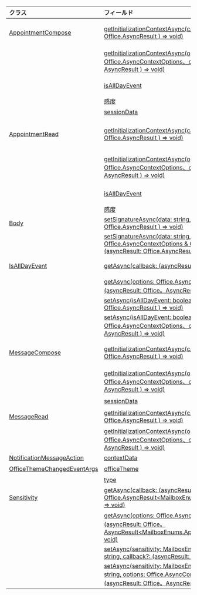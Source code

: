 | クラス | フィールド | 説明 |
|:---|:---|:---|
|[AppointmentCompose](/javascript/api/outlook/outlook.appointmentcompose)|[getInitializationContextAsync(callback?: (asyncResult: Office.AsyncResult <string> ) => void)](/javascript/api/outlook/outlook.appointmentcompose#getinitializationcontextasync-callback--asyncresult-)|操作可能なメッセージによってアドインがアクティブ化された場合に渡される初期化データを取得します。|
||[getInitializationContextAsync(options: Office.AsyncContextOptions、callback?: (asyncResult: Office。AsyncResult <string> ) => void)](/javascript/api/outlook/outlook.appointmentcompose#getinitializationcontextasync-options--callback--asyncresult-)|操作可能なメッセージによってアドインがアクティブ化された場合に渡される初期化データを取得します。|
||[isAllDayEvent](/javascript/api/outlook/outlook.appointmentcompose#isalldayevent)|{@link Office を取得または設定します。予定の IsAllDayEvent} プロパティ。|
||[感度](/javascript/api/outlook/outlook.appointmentcompose#sensitivity)|{@link Office を取得または設定します。感度 | 予定の感度} を指定します。|
||[sessionData](/javascript/api/outlook/outlook.appointmentcompose#sessiondata)|{@link Office を管理します。SessionData | 作成モードのアイテムの SessionData}。|
|[AppointmentRead](/javascript/api/outlook/outlook.appointmentread)|[getInitializationContextAsync(callback?: (asyncResult: Office.AsyncResult <string> ) => void)](/javascript/api/outlook/outlook.appointmentread#getinitializationcontextasync-callback--asyncresult-)|アドインが {@link https://docs.microsoft.com/outlook/actionable-messages/invoke-add-in-from-actionable-message | アクション可能なメッセージ}によってアクティブ化されます。|
||[getInitializationContextAsync(options: Office.AsyncContextOptions、callback?: (asyncResult: Office。AsyncResult <string> ) => void)](/javascript/api/outlook/outlook.appointmentread#getinitializationcontextasync-options--callback--asyncresult-)|アドインが {@link https://docs.microsoft.com/outlook/actionable-messages/invoke-add-in-from-actionable-message | アクション可能なメッセージ}によってアクティブ化されます。|
||[isAllDayEvent](/javascript/api/outlook/outlook.appointmentread#isalldayevent)|イベントが 1 日中であるかどうかを示すブール値を返します。|
||[感度](/javascript/api/outlook/outlook.appointmentread#sensitivity)|予定の感度の値を提供します。|
|[Body](/javascript/api/outlook/outlook.body)|[setSignatureAsync(data: string, callback?: (asyncResult: Office.AsyncResult <void> ) => void)](/javascript/api/outlook/outlook.body#setsignatureasync-data--callback--asyncresult-)|アイテム本文の署名を追加または置換します。|
||[setSignatureAsync(data: string, options: Office.AsyncContextOptions & CoercionTypeOptions,callback?: (asyncResult: Office.AsyncResult <void> ) => void)](/javascript/api/outlook/outlook.body#setsignatureasync-data--options--callback--asyncresult-)|アイテム本文の署名を追加または置換します。|
|[IsAllDayEvent](/javascript/api/outlook/outlook.isalldayevent)|[getAsync(callback: (asyncResult: Office.AsyncResult <boolean> ) => void)](/javascript/api/outlook/outlook.isalldayevent#getasync-callback--asyncresult-)|イベントが 1 日中かどうかを示すブール値を取得します。|
||[getAsync(options: Office.AsyncContextOptions、 callback: (asyncResult: Office。AsyncResult <boolean> ) => void)](/javascript/api/outlook/outlook.isalldayevent#getasync-options--callback--asyncresult-)|イベントが 1 日中かどうかを示すブール値を取得します。|
||[setAsync(isAllDayEvent: boolean, callback?: (asyncResult: Office.AsyncResult <void> ) => void)](/javascript/api/outlook/outlook.isalldayevent#setasync-isalldayevent--callback--asyncresult-)|予定の全日イベントの状態を設定します。|
||[setAsync(isAllDayEvent: boolean, options: Office.AsyncContextOptions、callback?: (asyncResult: Office。AsyncResult <void> ) => void)](/javascript/api/outlook/outlook.isalldayevent#setasync-isalldayevent--options--callback--asyncresult-)|予定の全日イベントの状態を設定します。|
|[MessageCompose](/javascript/api/outlook/outlook.messagecompose)|[getInitializationContextAsync(callback?: (asyncResult: Office.AsyncResult <string> ) => void)](/javascript/api/outlook/outlook.messagecompose#getinitializationcontextasync-callback--asyncresult-)|操作可能なメッセージによってアドインがアクティブ化された場合に渡される初期化データを取得します。|
||[getInitializationContextAsync(options: Office.AsyncContextOptions、callback?: (asyncResult: Office。AsyncResult <string> ) => void)](/javascript/api/outlook/outlook.messagecompose#getinitializationcontextasync-options--callback--asyncresult-)|操作可能なメッセージによってアドインがアクティブ化された場合に渡される初期化データを取得します。|
||[sessionData](/javascript/api/outlook/outlook.messagecompose#sessiondata)|{@link Office を管理します。SessionData | 作成モードのアイテムの SessionData}。|
|[MessageRead](/javascript/api/outlook/outlook.messageread)|[getInitializationContextAsync(callback?: (asyncResult: Office.AsyncResult <string> ) => void)](/javascript/api/outlook/outlook.messageread#getinitializationcontextasync-callback--asyncresult-)|アドインが次の場合に渡される初期化データを取得します。|
||[getInitializationContextAsync(options: Office.AsyncContextOptions、callback?: (asyncResult: Office。AsyncResult <string> ) => void)](/javascript/api/outlook/outlook.messageread#getinitializationcontextasync-options--callback--asyncresult-)|アドインが次の場合に渡される初期化データを取得します。|
|[NotificationMessageAction](/javascript/api/outlook/outlook.notificationmessageaction)|[contextData](/javascript/api/outlook/outlook.notificationmessageaction#contextdata)|ボタンが渡す必要がある JSON データ。|
|[OfficeThemeChangedEventArgs](/javascript/api/outlook/outlook.officethemechangedeventargs)|[officeTheme](/javascript/api/outlook/outlook.officethemechangedeventargs#officetheme)|更新されたテーマを取得Officeします。|
||[type](/javascript/api/outlook/outlook.officethemechangedeventargs#type)|イベントの種類を取得します。|
|[Sensitivity](/javascript/api/outlook/outlook.sensitivity)|[getAsync(callback: (asyncResult: Office.AsyncResult<MailboxEnums.AppointmentSensitivityType>) => void)](/javascript/api/outlook/outlook.sensitivity#getasync-callback--asyncresult-)|予定の感度の値を取得します。|
||[getAsync(options: Office.AsyncContextOptions、 callback: (asyncResult: Office。AsyncResult<MailboxEnums.AppointmentSensitivityType>) => void)](/javascript/api/outlook/outlook.sensitivity#getasync-options--callback--asyncresult-)|予定の感度の値を取得します。|
||[setAsync(sensitivity: MailboxEnums.AppointmentSensitivityType \| string, callback?: (asyncResult: Office.AsyncResult <void> ) => void)](/javascript/api/outlook/outlook.sensitivity#setasync-sensitivity--callback--asyncresult-)|予定の感度の値を設定します。|
||[setAsync(sensitivity: MailboxEnums.AppointmentSensitivityType \| string, options: Office.AsyncContextOptions、callback?: (asyncResult: Office。AsyncResult <void> ) => void)](/javascript/api/outlook/outlook.sensitivity#setasync-sensitivity--options--callback--asyncresult-)|予定の感度の値を設定します。|
